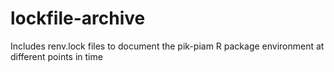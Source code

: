 # lockfile-archive
Includes renv.lock files to document the pik-piam R package environment at different points in time
